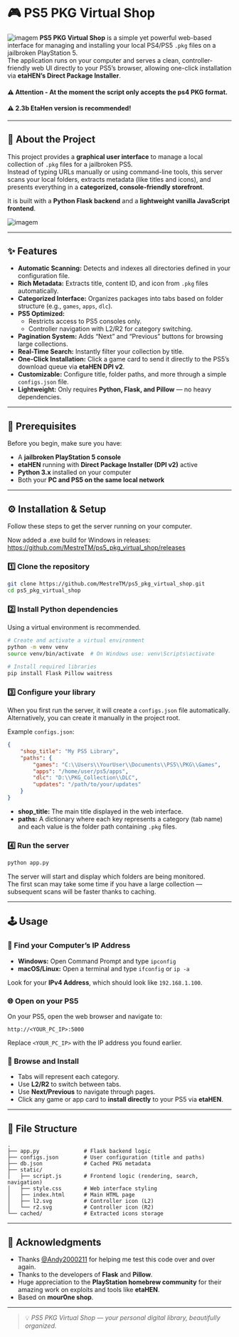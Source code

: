 # 🎮 PS5 PKG Virtual Shop

![imagem](https://i.imgur.com/uy0G3pW.png)
**PS5 PKG Virtual Shop** is a simple yet powerful web-based interface for managing and installing your local PS4/PS5 `.pkg` files on a jailbroken PlayStation 5.  
The application runs on your computer and serves a clean, controller-friendly web UI directly to your PS5’s browser, allowing one-click installation via **etaHEN’s Direct Package Installer**.

#### ⚠️ Attention - At the moment the script only accepts the ps4 PKG format.
#### ⚠️ 2.3b EtaHen version is recommended!

---

## 📘 About the Project

This project provides a **graphical user interface** to manage a local collection of `.pkg` files for a jailbroken PS5.  
Instead of typing URLs manually or using command-line tools, this server scans your local folders, extracts metadata (like titles and icons), and presents everything in a **categorized, console-friendly storefront**.

It is built with a **Python Flask backend** and a **lightweight vanilla JavaScript frontend**.

![imagem](https://i.imgur.com/wP8KSDp.png)

---

## ✨ Features

- **Automatic Scanning:** Detects and indexes all directories defined in your configuration file.
- **Rich Metadata:** Extracts title, content ID, and icon from `.pkg` files automatically.
- **Categorized Interface:** Organizes packages into tabs based on folder structure (e.g., `games`, `apps`, `dlc`).
- **PS5 Optimized:**
  - Restricts access to PS5 consoles only.
  - Controller navigation with L2/R2 for category switching.
- **Pagination System:** Adds “Next” and “Previous” buttons for browsing large collections.
- **Real-Time Search:** Instantly filter your collection by title.
- **One-Click Installation:** Click a game card to send it directly to the PS5’s download queue via **etaHEN DPI v2**.
- **Customizable:** Configure title, folder paths, and more through a simple `configs.json` file.
- **Lightweight:** Only requires **Python, Flask, and Pillow** — no heavy dependencies.

---

## 🧰 Prerequisites

Before you begin, make sure you have:

- A **jailbroken PlayStation 5 console**
- **etaHEN** running with **Direct Package Installer (DPI v2)** active
- **Python 3.x** installed on your computer
- Both your **PC and PS5 on the same local network**

---

## ⚙️ Installation & Setup

Follow these steps to get the server running on your computer.

Now added a .exe build for Windows in releases: https://github.com/MestreTM/ps5_pkg_virtual_shop/releases

### 1️⃣ Clone the repository

```bash
git clone https://github.com/MestreTM/ps5_pkg_virtual_shop.git
cd ps5_pkg_virtual_shop
```

### 2️⃣ Install Python dependencies

Using a virtual environment is recommended.

```bash
# Create and activate a virtual environment
python -m venv venv
source venv/bin/activate  # On Windows use: venv\Scripts\activate

# Install required libraries
pip install Flask Pillow waitress
```

### 3️⃣ Configure your library

When you first run the server, it will create a `configs.json` file automatically.  
Alternatively, you can create it manually in the project root.

Example `configs.json`:

```json
{
    "shop_title": "My PS5 Library",
    "paths": {
        "games": "C:\\Users\\YourUser\\Documents\\PS5\\PKG\\Games",
        "apps": "/home/user/ps5/apps",
        "dlc": "D:\\PKG_Collection\\DLC",
        "updates": "/path/to/your/updates"
    }
}
```

- **shop_title:** The main title displayed in the web interface.  
- **paths:** A dictionary where each key represents a category (tab name) and each value is the folder path containing `.pkg` files.

### 4️⃣ Run the server

```bash
python app.py
```

The server will start and display which folders are being monitored.  
The first scan may take some time if you have a large collection — subsequent scans will be faster thanks to caching.

---

## 🕹️ Usage

### 🔧 Find your Computer’s IP Address

- **Windows:** Open Command Prompt and type `ipconfig`
- **macOS/Linux:** Open a terminal and type `ifconfig` or `ip -a`

Look for your **IPv4 Address**, which should look like `192.168.1.100`.

### 🌐 Open on your PS5

On your PS5, open the web browser and navigate to:

```
http://<YOUR_PC_IP>:5000
```

Replace `<YOUR_PC_IP>` with the IP address you found earlier.

### 🛒 Browse and Install

- Tabs will represent each category.  
- Use **L2/R2** to switch between tabs.  
- Use **Next/Previous** to navigate through pages.  
- Click any game or app card to **install directly** to your PS5 via **etaHEN**.

---

## 📁 File Structure

```
.
├── app.py              # Flask backend logic
├── configs.json        # User configuration (title and paths)
├── db.json             # Cached PKG metadata
├── static/
│   ├── script.js       # Frontend logic (rendering, search, navigation)
│   ├── style.css       # Web interface styling
│   ├── index.html      # Main HTML page
│   ├── l2.svg          # Controller icon (L2)
│   └── r2.svg          # Controller icon (R2)
└── cached/             # Extracted icons storage
```

---

## 🙏 Acknowledgments

- Thanks [@Andy2000211](https://github.com/Andy2000211) for helping me test this code over and over again.
- Thanks to the developers of **Flask** and **Pillow**.  
- Huge appreciation to the **PlayStation homebrew community** for their amazing work on exploits and tools like **etaHEN**.  
- Based on **mour0ne shop**.  

---

> 💡 *PS5 PKG Virtual Shop — your personal digital library, beautifully organized.*
